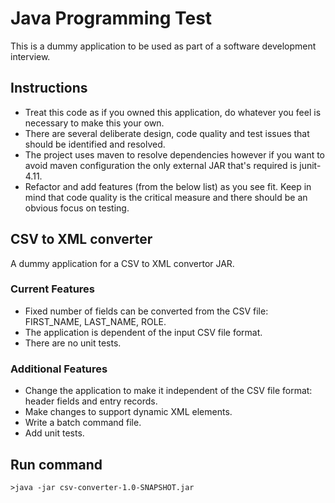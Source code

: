 Java Programming Test
========

This is a dummy application to be used as part of a software development interview.

Instructions
--------

* Treat this code as if you owned this application, do whatever you feel is necessary to make this your own.
* There are several deliberate design, code quality and test issues that should be identified and resolved.
* The project uses maven to resolve dependencies however if you want to avoid maven configuration the only external JAR that's required is junit-4.11.
* Refactor and add features (from the below list) as you see fit. Keep in mind that code quality is the critical measure and there should be an obvious focus on testing.


CSV to XML converter
--------

A dummy application for a CSV to XML convertor JAR.

### Current Features

* Fixed number of fields can be converted from the CSV file: FIRST_NAME, LAST_NAME, ROLE.
* The application is dependent of the input CSV file format.
* There are no unit tests.


### Additional Features

* Change the application to make it independent of the CSV file format: header fields and entry records.
* Make changes to support dynamic XML elements.
* Write a batch command file.
* Add unit tests.

## Run command
``` >java -jar csv-converter-1.0-SNAPSHOT.jar ```